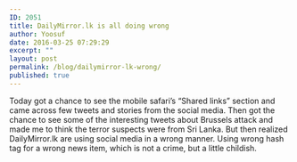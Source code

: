```yaml
---
ID: 2051
title: DailyMirror.lk is all doing wrong
author: Yoosuf
date: 2016-03-25 07:29:29
excerpt: ""
layout: post
permalink: /blog/dailymirror-lk-wrong/
published: true
---
```

Today got a chance to see the mobile safari’s “Shared links” section and came across few tweets and stories from the social media. Then got the chance to see some of the interesting tweets about Brussels attack and made me to think the terror suspects were from Sri Lanka. But then realized DailyMirror.lk are using social media in a wrong manner. Using wrong hash tag for a wrong news item, which is not a crime, but a little childish.

